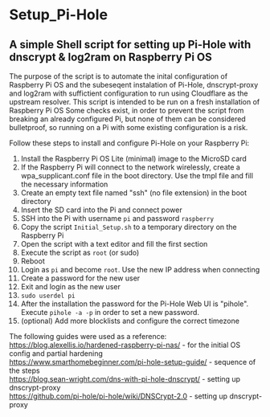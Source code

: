 # Setup_Pi-Hole
## A simple Shell script for setting up Pi-Hole with dnscrypt &amp; log2ram on Raspberry Pi OS

The purpose of the script is to automate the inital configuration of Raspberry Pi OS and the subeseqent instalation of Pi-Hole, dnscrypt-proxy and log2ram with suffictient configuration to run using Cloudflare as the upstream resolver.
This script is intended to be run on a fresh installation of Raspberry Pi OS  Some checks exist, in order to prevent the script from breaking an already configured Pi, but none of them can be considered bulletproof, so running on a Pi with some existing configuration is a risk.<br />

Follow these steps to install and configure Pi-Hole on your Raspberry Pi: 

1. Install the Raspberry Pi OS Lite (minimal) image to the MicroSD card
2. If the Raspberry Pi will connect to the network wirelessly, create a wpa_supplicant.conf file in the boot directory. Use the tmpl file and fill the necessary information
3. Create an empty text file named "ssh" (no file extension) in the boot directory
4. Insert the SD card into the Pi and connect power
5. SSH into the Pi with username `pi` and password `raspberry`
6. Copy the script `Initial_Setup.sh` to a temporary directory on the Raspberry Pi
7. Open the script with a text editor and fill the first section
8. Execute the script as `root` (or sudo)
9. Reboot
10. Login as `pi` and become `root`. Use the new IP address when connecting
10. Create a password for the new user
11. Exit and login as the new user
12. `sudo userdel pi`
13. After the installation the password for the Pi-Hole Web UI is "pihole". Execute `pihole -a -p` in order to set a new password.
14. (optional) Add more blocklists and configure the correct timezone

The following guides were used as a reference: <br />
https://blog.alexellis.io/hardened-raspberry-pi-nas/ - for the initial OS config and partial hardening <br />
https://www.smarthomebeginner.com/pi-hole-setup-guide/ - sequence of the steps <br />
https://blog.sean-wright.com/dns-with-pi-hole-dnscrypt/ - setting up dnscrypt-proxy <br />
https://github.com/pi-hole/pi-hole/wiki/DNSCrypt-2.0 - setting up dnscrypt-proxy <br />
